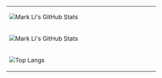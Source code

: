 <table width="800px">
<tr>

<td valign="top" width="40%">
  
![Mark Li's GitHub Stats](https://github-readme-stats.vercel.app/api?username=Markliniubility&show_icons=true&hide_border=true&theme=radical)
</td>

</tr>

<tr>
  
<td valign="top" width="50%">
 
 
![Mark Li's GitHub Stats](https://github-readme-stats.vercel.app/api/wakatime?username=markliniubility&layout=compact&custom_title=Yearly%20Development%20Breakdown&hide_border=true&theme=radical)

</td>
</tr>

<tr>

<td valign="top" width="50%">

![Top Langs](https://github-readme-stats.vercel.app/api/top-langs/?username=Markliniubility&layout=compact&hide_border=true&theme=radical)

</td>
</tr>

</table>

<!--
**Markliniubility/Markliniubility** is a ✨ _special_ ✨ repository because its `README.md` (this file) appears on your GitHub profile.

Here are some ideas to get you started:

- 🔭 I’m currently working on ...
- 🌱 I’m currently learning ...
- 👯 I’m looking to collaborate on ...
- 🤔 I’m looking for help with ...
- 💬 Ask me about ...
- 📫 How to reach me: ...
- 😄 Pronouns: ...
- ⚡ Fun fact: ...
-->
